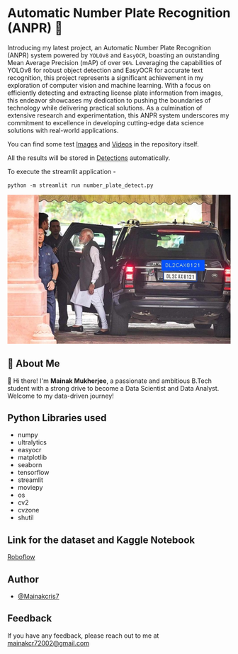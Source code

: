 # Automatic Number Plate Recognition (ANPR) 🚗

Introducing my latest project, an Automatic Number Plate Recognition (ANPR) system powered by `YOLOv8` and `EasyOCR`, boasting an outstanding Mean Average Precision (mAP) of over `96%`. Leveraging the capabilities of YOLOv8 for robust object detection and EasyOCR for accurate text recognition, this project represents a significant achievement in my exploration of computer vision and machine learning. With a focus on efficiently detecting and extracting license plate information from images, this endeavor showcases my dedication to pushing the boundaries of technology while delivering practical solutions. As a culmination of extensive research and experimentation, this ANPR system underscores my commitment to excellence in developing cutting-edge data science solutions with real-world applications.
    
You can find some test [Images](/Images) and [Videos](/Videos) in the repository itself.

All the results will be stored in [Detections](./Detections) automatically.

To execute the streamlit application -
```
python -m streamlit run number_plate_detect.py
```

![Logo](poster.jpg)
## 🚀 About Me
👋 Hi there! I'm **Mainak Mukherjee**, a passionate and ambitious B.Tech student with a strong drive to become a Data Scientist and Data Analyst. Welcome to my data-driven journey!



## Python Libraries used

- numpy
- ultralytics
- easyocr
- matplotlib
- seaborn
- tensorflow
- streamlit
- moviepy
- os
- cv2
- cvzone
- shutil





## Link for the dataset and Kaggle Notebook

[Roboflow](https://universe.roboflow.com/augmented-startups/vehicle-registration-plates-trudk/browse?queryText=&pageSize=50&startingIndex=0&browseQuery=true)





## Author

- [@Mainakcris7](https://github.com/Mainakcris7)

## Feedback

If you have any feedback, please reach out to me at mainakcr72002@gmail.com